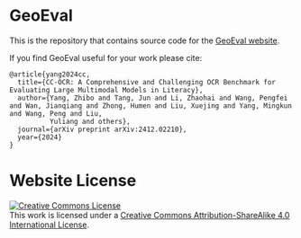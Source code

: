 # GeoEval

This is the repository that contains source code for the [GeoEval website](https://zhibogogo.github.io/cc-ocr.github.io/).

If you find GeoEval useful for your work please cite:
```
@article{yang2024cc,
  title={CC-OCR: A Comprehensive and Challenging OCR Benchmark for Evaluating Large Multimodal Models in Literacy},
  author={Yang, Zhibo and Tang, Jun and Li, Zhaohai and Wang, Pengfei and Wan, Jianqiang and Zhong, Humen and Liu, Xuejing and Yang, Mingkun and Wang, Peng and Liu, 
          Yuliang and others},
  journal={arXiv preprint arXiv:2412.02210},
  year={2024}
}
```

# Website License
<a rel="license" href="http://creativecommons.org/licenses/by-sa/4.0/"><img alt="Creative Commons License" style="border-width:0" src="https://i.creativecommons.org/l/by-sa/4.0/88x31.png" /></a><br />This work is licensed under a <a rel="license" href="http://creativecommons.org/licenses/by-sa/4.0/">Creative Commons Attribution-ShareAlike 4.0 International License</a>.
